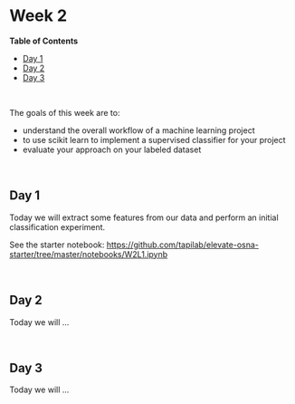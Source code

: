 # Week 2


**Table of Contents**
- [Day 1](#day-1)
- [Day 2](#day-2)
- [Day 3](#day-3)

<br>

The goals of this week are to:

- understand the overall workflow of a machine learning project
- to use scikit learn to implement a supervised classifier for your project
- evaluate your approach on your labeled dataset

<br>

## Day 1

Today we will extract some features from our data and perform an initial classification experiment.

See the starter notebook: https://github.com/tapilab/elevate-osna-starter/tree/master/notebooks/W2L1.ipynb


<br>

## Day 2

Today we will ...

<br>

## Day 3

Today we will ...



